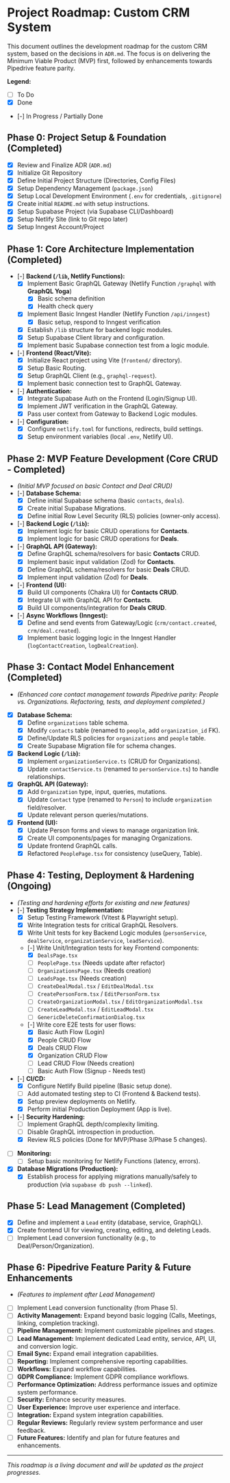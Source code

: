 # Project Roadmap: Custom CRM System

This document outlines the development roadmap for the custom CRM system, based on the decisions in `ADR.md`. The focus is on delivering the Minimum Viable Product (MVP) first, followed by enhancements towards Pipedrive feature parity.

**Legend:**
*   [ ] To Do
*   [x] Done
*   [-] In Progress / Partially Done

## Phase 0: Project Setup & Foundation (Completed)

*   [x] Review and Finalize ADR (`ADR.md`)
*   [x] Initialize Git Repository
*   [x] Define Initial Project Structure (Directories, Config Files)
*   [x] Setup Dependency Management (`package.json`)
*   [x] Setup Local Development Environment (`.env` for credentials, `.gitignore`)
*   [x] Create initial `README.md` with setup instructions.
*   [x] Setup Supabase Project (via Supabase CLI/Dashboard)
*   [x] Setup Netlify Site (link to Git repo later)
*   [x] Setup Inngest Account/Project

## Phase 1: Core Architecture Implementation (Completed)

*   [-] **Backend (`/lib`, Netlify Functions):**
    *   [x] Implement Basic GraphQL Gateway (Netlify Function `/graphql` with **GraphQL Yoga**)
        *   [x] Basic schema definition
        *   [x] Health check query
    *   [x] Implement Basic Inngest Handler (Netlify Function `/api/inngest`)
        *   [x] Basic setup, respond to Inngest verification
    *   [x] Establish `/lib` structure for backend logic modules.
    *   [x] Setup Supabase Client library and configuration.
    *   [x] Implement basic Supabase connection test from a logic module.
*   [-] **Frontend (React/Vite):**
    *   [x] Initialize React project using Vite (`frontend/` directory).
    *   [x] Setup Basic Routing.
    *   [x] Setup GraphQL Client (e.g., `graphql-request`).
    *   [x] Implement basic connection test to GraphQL Gateway.
*   [-] **Authentication:**
    *   [x] Integrate Supabase Auth on the Frontend (Login/Signup UI).
    *   [x] Implement JWT verification in the GraphQL Gateway.
    *   [x] Pass user context from Gateway to Backend Logic modules.
*   [-] **Configuration:**
    *   [x] Configure `netlify.toml` for functions, redirects, build settings.
    *   [x] Setup environment variables (local `.env`, Netlify UI).

## Phase 2: MVP Feature Development (Core CRUD - Completed)

*   *(Initial MVP focused on basic Contact and Deal CRUD)*
*   [-] **Database Schema:**
    *   [x] Define initial Supabase schema (basic `contacts`, `deals`).
    *   [x] Create initial Supabase Migrations.
    *   [x] Define initial Row Level Security (RLS) policies (owner-only access).
*   [-] **Backend Logic (`/lib`):**
    *   [x] Implement logic for basic CRUD operations for **Contacts**.
    *   [x] Implement logic for basic CRUD operations for **Deals**.
*   [-] **GraphQL API (Gateway):**
    *   [x] Define GraphQL schema/resolvers for basic **Contacts** CRUD.
    *   [x] Implement basic input validation (Zod) for **Contacts**.
    *   [x] Define GraphQL schema/resolvers for basic **Deals** CRUD.
    *   [x] Implement input validation (Zod) for **Deals**.
*   [-] **Frontend (UI):**
    *   [x] Build UI components (Chakra UI) for **Contacts CRUD**.
    *   [x] Integrate UI with GraphQL API for **Contacts**.
    *   [x] Build UI components/integration for **Deals CRUD**.
*   [-] **Async Workflows (Inngest):**
    *   [x] Define and send events from Gateway/Logic (`crm/contact.created`, `crm/deal.created`).
    *   [x] Implement basic logging logic in the Inngest Handler (`logContactCreation`, `logDealCreation`).

## Phase 3: Contact Model Enhancement (Completed)

*   *(Enhanced core contact management towards Pipedrive parity: People vs. Organizations. Refactoring, tests, and deployment completed.)*
*   [x] **Database Schema:**
    *   [x] Define `organizations` table schema.
    *   [x] Modify `contacts` table (renamed to `people`, add `organization_id` FK).
    *   [x] Define/Update RLS policies for `organizations` and `people` table.
    *   [x] Create Supabase Migration file for schema changes.
*   [x] **Backend Logic (`/lib`):**
    *   [x] Implement `organizationService.ts` (CRUD for Organizations).
    *   [x] Update `contactService.ts` (renamed to `personService.ts`) to handle relationships.
*   [x] **GraphQL API (Gateway):**
    *   [x] Add `Organization` type, input, queries, mutations.
    *   [x] Update `Contact` type (renamed to `Person`) to include `organization` field/resolver.
    *   [x] Update relevant person queries/mutations.
*   [x] **Frontend (UI):**
    *   [x] Update Person forms and views to manage organization link.
    *   [x] Create UI components/pages for managing Organizations.
    *   [x] Update frontend GraphQL calls.
    *   [x] Refactored `PeoplePage.tsx` for consistency (useQuery, Table).

## Phase 4: Testing, Deployment & Hardening (Ongoing)

*   *(Testing and hardening efforts for existing and new features)*
*   [-] **Testing Strategy Implementation:**
    *   [x] Setup Testing Framework (Vitest & Playwright setup).
    *   [x] Write Integration tests for critical GraphQL Resolvers.
    *   [x] Write Unit tests for key Backend Logic modules (`personService`, `dealService`, `organizationService`, `leadService`).
    *   [-] Write Unit/Integration tests for key Frontend components: 
        *   [x] `DealsPage.tsx`
        *   [ ] `PeoplePage.tsx` (Needs update after refactor)
        *   [ ] `OrganizationsPage.tsx` (Needs creation)
        *   [ ] `LeadsPage.tsx` (Needs creation)
        *   [ ] `CreateDealModal.tsx` / `EditDealModal.tsx`
        *   [ ] `CreatePersonForm.tsx` / `EditPersonForm.tsx`
        *   [ ] `CreateOrganizationModal.tsx` / `EditOrganizationModal.tsx`
        *   [ ] `CreateLeadModal.tsx` / `EditLeadModal.tsx` 
        *   [ ] `GenericDeleteConfirmationDialog.tsx`
    *   [-] Write core E2E tests for user flows:
        *   [x] Basic Auth Flow (Login)
        *   [x] People CRUD Flow
        *   [x] Deals CRUD Flow
        *   [x] Organization CRUD Flow
        *   [ ] Lead CRUD Flow (Needs creation)
        *   [ ] Basic Auth Flow (Signup - Needs test)
*   [-] **CI/CD:**
    *   [x] Configure Netlify Build pipeline (Basic setup done).
    *   [ ] Add automated testing step to CI (Frontend & Backend tests).
    *   [x] Setup preview deployments on Netlify.
    *   [x] Perform initial Production Deployment (App is live).
*   [-] **Security Hardening:**
    *   [ ] Implement GraphQL depth/complexity limiting.
    *   [ ] Disable GraphQL introspection in production.
    *   [x] Review RLS policies (Done for MVP/Phase 3/Phase 5 changes).
*   [ ] **Monitoring:**
    *   [ ] Setup basic monitoring for Netlify Functions (latency, errors).
*   [x] **Database Migrations (Production):**
    *   [x] Establish process for applying migrations manually/safely to production (via `supabase db push --linked`).

## Phase 5: Lead Management (Completed)

*   [x] Define and implement a `Lead` entity (database, service, GraphQL).
*   [x] Create frontend UI for viewing, creating, editing, and deleting Leads.
*   [ ] Implement Lead conversion functionality (e.g., to Deal/Person/Organization).

## Phase 6: Pipedrive Feature Parity & Future Enhancements

*   *(Features to implement after Lead Management)*
*   [ ] Implement Lead conversion functionality (from Phase 5).
*   [ ] **Activity Management:** Expand beyond basic logging (Calls, Meetings, linking, completion tracking).
*   [ ] **Pipeline Management:** Implement customizable pipelines and stages.
*   [ ] **Lead Management:** Implement dedicated Lead entity, service, API, UI, and conversion logic.
*   [ ] **Email Sync:** Expand email integration capabilities.
*   [ ] **Reporting:** Implement comprehensive reporting capabilities.
*   [ ] **Workflows:** Expand workflow capabilities.
*   [ ] **GDPR Compliance:** Implement GDPR compliance workflows.
*   [ ] **Performance Optimization:** Address performance issues and optimize system performance.
*   [ ] **Security:** Enhance security measures.
*   [ ] **User Experience:** Improve user experience and interface.
*   [ ] **Integration:** Expand system integration capabilities.
*   [ ] **Regular Reviews:** Regularly review system performance and user feedback.
*   [ ] **Future Features:** Identify and plan for future features and enhancements.

---

*This roadmap is a living document and will be updated as the project progresses.* 